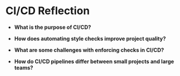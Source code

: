 # CI/CD Reflection

- **What is the purpose of CI/CD?**

- **How does automating style checks improve project quality?**

- **What are some challenges with enforcing checks in CI/CD?**

- **How do CI/CD pipelines differ between small projects and large teams?**
